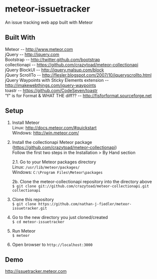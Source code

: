 meteor-issuetracker
===================


An issue tracking web app built with Meteor


Built With
-------------------
Meteor -- http://www.meteor.com  
jQuery -- http://jquery.com  
Bootstrap -- http://twitter.github.com/bootstrap  
collectionapi -- https://github.com/crazytoad/meteor-collectionapi  
jQuery BlockUI -- http://jquery.malsup.com/block  
jQuery ScrollTo -- http://flesler.blogspot.com/2007/10/jqueryscrollto.html  
jQuery Waypoints with Sticky Elements extension -- http://imakewebthings.com/jquery-waypoints  
toastr -- https://github.com/CodeSeven/toastr  
"f" is for Format & WHAT THE diff?? -- http://fisforformat.sourceforge.net  


Setup
-------------------
1. Install Meteor  
Linux: http://docs.meteor.com/#quickstart  
Windows: http://win.meteor.com/  

2. Install the collectionapi Meteor package (https://github.com/crazytoad/meteor-collectionapi)  
   Follow the first two steps in the Installation > By Hand section  

      2.1. Go to your Meteor packages directory  
      Linux:   `/usr/lib/meteor/packages/`  
      Windows: `C:\Program Files\Meteor\packages`  

      2b. Clone the meteor-collectionapi repository into the directory above  
      `$ git clone git://github.com/crazytoad/meteor-collectionapi.git collectionapi`  

3. Clone this repository  
      `$ git clone https://github.com/nathan-j-fiedler/meteor-issuetracker.git`  

4. Go to the new directory you just cloned/created  
      `$ cd meteor-issuetracker`  

5. Run Meteor  
      `$ meteor`  

6. Open browser to `http://localhost:3000`


Demo
-------------------
http://issuetracker.meteor.com